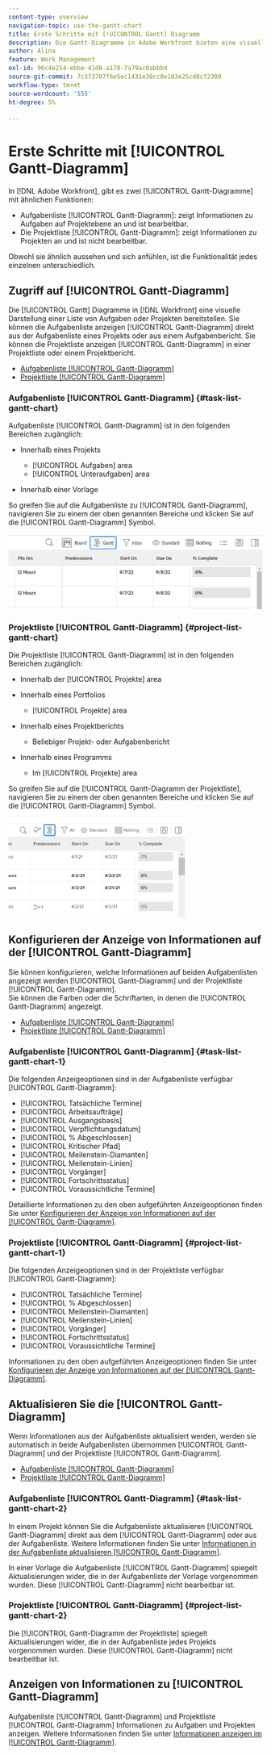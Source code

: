 ```yaml
---
content-type: overview
navigation-topic: use-the-gantt-chart
title: Erste Schritte mit [!UICONTROL Gantt] Diagramm
description: Die Gantt-Diagramme in Adobe Workfront bieten eine visuelle Darstellung einer Liste von Aufgaben oder Projekten.
author: Alina
feature: Work Management
exl-id: 96c4e254-ebbe-41d8-a178-7a79ac0abbbd
source-git-commit: 7c373707f6e5ec1431e38cc0e103e25cd8cf2309
workflow-type: tm+mt
source-wordcount: '555'
ht-degree: 5%

---
```


# Erste Schritte mit [!UICONTROL Gantt-Diagramm]

In [!DNL Adobe Workfront], gibt es zwei [!UICONTROL Gantt-Diagramme] mit ähnlichen Funktionen:

* Aufgabenliste [!UICONTROL Gantt-Diagramm]: zeigt Informationen zu Aufgaben auf Projektebene an und ist bearbeitbar.
* Die Projektliste [!UICONTROL Gantt-Diagramm]: zeigt Informationen zu Projekten an und ist nicht bearbeitbar.

Obwohl sie ähnlich aussehen und sich anfühlen, ist die Funktionalität jedes einzelnen unterschiedlich.

## Zugriff auf [!UICONTROL Gantt-Diagramm]

Die [!UICONTROL Gantt] Diagramme in [!DNL Workfront]  eine visuelle Darstellung einer Liste von Aufgaben oder Projekten bereitstellen. Sie können die Aufgabenliste anzeigen [!UICONTROL Gantt-Diagramm] direkt aus der Aufgabenliste eines Projekts oder aus einem Aufgabenbericht. Sie können die Projektliste anzeigen [!UICONTROL Gantt-Diagramm] in einer Projektliste oder einem Projektbericht.

* [Aufgabenliste [!UICONTROL Gantt-Diagramm]](#task-list-gantt-chart)
* [Projektliste [!UICONTROL Gantt-Diagramm]](#project-list-gantt-chart)

### Aufgabenliste [!UICONTROL Gantt-Diagramm] {#task-list-gantt-chart}

Aufgabenliste [!UICONTROL Gantt-Diagramm] ist in den folgenden Bereichen zugänglich:

* Innerhalb eines Projekts

   * [!UICONTROL Aufgaben] area
   * [!UICONTROL Unteraufgaben] area

* Innerhalb einer Vorlage

So greifen Sie auf die Aufgabenliste zu [!UICONTROL Gantt-Diagramm], navigieren Sie zu einem der oben genannten Bereiche und klicken Sie auf die [!UICONTROL Gantt-Diagramm] Symbol.

![Klicken Sie auf das Symbol &quot;Gantt-Diagramm&quot;](assets/click-gantt-chart-icon.png)

### Projektliste [!UICONTROL Gantt-Diagramm] {#project-list-gantt-chart}

Die Projektliste [!UICONTROL Gantt-Diagramm] ist in den folgenden Bereichen zugänglich:

* Innerhalb der [!UICONTROL Projekte] area
* Innerhalb eines Portfolios

   * [!UICONTROL Projekte] area

* Innerhalb eines Projektberichts

   * Beliebiger Projekt- oder Aufgabenbericht

* Innerhalb eines Programms

   * Im [!UICONTROL Projekte] area

So greifen Sie auf die [!UICONTROL Gantt-Diagramm der Projektliste], navigieren Sie zu einem der oben genannten Bereiche und klicken Sie auf die [!UICONTROL Gantt-Diagramm] Symbol.

![](assets/qs-gantt-icon-on-task-list-highlighted-350x199.png)

## Konfigurieren der Anzeige von Informationen auf der [!UICONTROL Gantt-Diagramm]

Sie können konfigurieren, welche Informationen auf beiden Aufgabenlisten angezeigt werden [!UICONTROL Gantt-Diagramm] und der Projektliste [!UICONTROL Gantt-Diagramm].\
Sie können die Farben oder die Schriftarten, in denen die [!UICONTROL Gantt-Diagramm] angezeigt.

* [Aufgabenliste [!UICONTROL Gantt-Diagramm]](#task-list-gantt-chart)
* [Projektliste [!UICONTROL Gantt-Diagramm]](#project-list-gantt-chart)

### Aufgabenliste [!UICONTROL Gantt-Diagramm] {#task-list-gantt-chart-1}

Die folgenden Anzeigeoptionen sind in der Aufgabenliste verfügbar [!UICONTROL Gantt-Diagramm]:

* [!UICONTROL Tatsächliche Termine]
* [!UICONTROL Arbeitsaufträge]
* [!UICONTROL Ausgangsbasis]
* [!UICONTROL Verpflichtungsdatum]
* [!UICONTROL % Abgeschlossen]
* [!UICONTROL Kritischer Pfad]
* [!UICONTROL Meilenstein-Diamanten]
* [!UICONTROL Meilenstein-Linien]
* [!UICONTROL Vorgänger]
* [!UICONTROL Fortschrittsstatus]
* [!UICONTROL Voraussichtliche Termine]

Detaillierte Informationen zu den oben aufgeführten Anzeigeoptionen finden Sie unter [Konfigurieren der Anzeige von Informationen auf der [!UICONTROL Gantt-Diagramm]](../../../manage-work/gantt-chart/use-the-gantt-chart/configure-info-on-gantt-chart.md).

### Projektliste [!UICONTROL Gantt-Diagramm] {#project-list-gantt-chart-1}

Die folgenden Anzeigeoptionen sind in der Projektliste verfügbar [!UICONTROL Gantt-Diagramm]:

* [!UICONTROL Tatsächliche Termine]
* [!UICONTROL % Abgeschlossen]
* [!UICONTROL Meilenstein-Diamanten]
* [!UICONTROL Meilenstein-Linien]
* [!UICONTROL Vorgänger]
* [!UICONTROL Fortschrittsstatus]
* [!UICONTROL Voraussichtliche Termine]

Informationen zu den oben aufgeführten Anzeigeoptionen finden Sie unter [Konfigurieren der Anzeige von Informationen auf der [!UICONTROL Gantt-Diagramm]](../../../manage-work/gantt-chart/use-the-gantt-chart/configure-info-on-gantt-chart.md).

## Aktualisieren Sie die [!UICONTROL Gantt-Diagramm]

Wenn Informationen aus der Aufgabenliste aktualisiert werden, werden sie automatisch in beide Aufgabenlisten übernommen [!UICONTROL Gantt-Diagramm] und der Projektliste [!UICONTROL Gantt-Diagramm].

* [Aufgabenliste [!UICONTROL Gantt-Diagramm]](#task-list-gantt-chart)
* [Projektliste [!UICONTROL Gantt-Diagramm]](#project-list-gantt-chart)

### Aufgabenliste [!UICONTROL Gantt-Diagramm] {#task-list-gantt-chart-2}

In einem Projekt können Sie die Aufgabenliste aktualisieren [!UICONTROL Gantt-Diagramm] direkt aus dem [!UICONTROL Gantt-Diagramm] oder aus der Aufgabenliste. Weitere Informationen finden Sie unter [Informationen in der Aufgabenliste aktualisieren [!UICONTROL Gantt-Diagramm]](../../../manage-work/gantt-chart/use-the-gantt-chart/update-info-task-list-gantt.md).

In einer Vorlage die Aufgabenliste [!UICONTROL Gantt-Diagramm] spiegelt Aktualisierungen wider, die in der Aufgabenliste der Vorlage vorgenommen wurden. Diese [!UICONTROL Gantt-Diagramm] nicht bearbeitbar ist.

### Projektliste [!UICONTROL Gantt-Diagramm] {#project-list-gantt-chart-2}

Die [!UICONTROL Gantt-Diagramm der Projektliste] spiegelt Aktualisierungen wider, die in der Aufgabenliste jedes Projekts vorgenommen wurden. Diese [!UICONTROL Gantt-Diagramm] nicht bearbeitbar ist.

## Anzeigen von Informationen zu [!UICONTROL Gantt-Diagramm]

Aufgabenliste [!UICONTROL Gantt-Diagramm] und Projektliste [!UICONTROL Gantt-Diagramm] Informationen zu Aufgaben und Projekten anzeigen. Weitere Informationen finden Sie unter [Informationen anzeigen im [!UICONTROL Gantt-Diagramm]](../../../manage-work/gantt-chart/use-the-gantt-chart/view-info-in-gantt.md).
